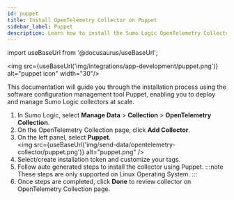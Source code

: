 ```yaml
---
id: puppet
title: Install OpenTelemetry Collector on Puppet
sidebar_label: Puppet
description: Learn how to install the Sumo Logic OpenTelemetry Collector on Puppet.
---
```


import useBaseUrl from '@docusaurus/useBaseUrl';

<img src={useBaseUrl('img/integrations/app-development/puppet.png')} alt="puppet icon" width="30"/>

This documentation will guide you through the installation process using the software configuration management tool Puppet, enabling you to deploy and manage Sumo Logic collectors at scale.

1. In Sumo Logic, select **Manage Data** > **Collection** > **OpenTelemetry Collection**.
2. On the OpenTelemetry Collection page, click **Add Collector**.
3. On the left panel, select **Puppet**.<br/><img src={useBaseUrl('img/send-data/opentelemetry-collector/puppet.png')} alt="puppet.png" />
4. Select/create installation token and customize your tags.
5. Follow auto generated steps to install the collector using Puppet.
  :::note
  These steps are only supported on Linux Operating System.
  :::
6. Once steps are completed, click **Done** to review collector on OpenTelemetry Collection page.
